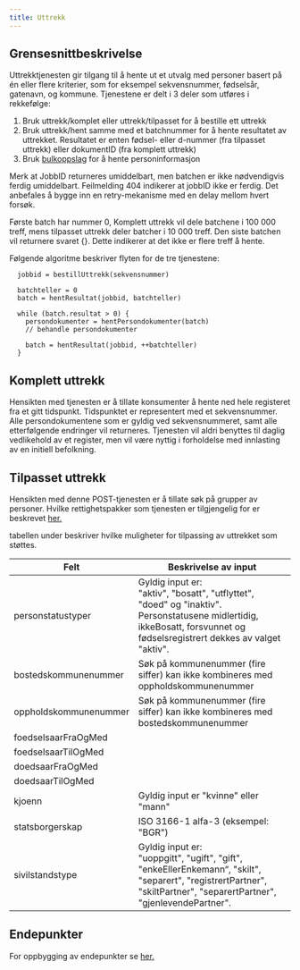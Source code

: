```yaml
---
title: Uttrekk
---
```




## Grensesnittbeskrivelse
Uttrekktjenesten gir tilgang til å hente ut et utvalg med personer basert på én eller flere kriterier, som for eksempel sekvensnummer, fødselsår, gatenavn, og kommune. Tjenestene er delt i 3 deler som utføres i rekkefølge:
  1. Bruk uttrekk/komplet eller uttrekk/tilpasset for å bestille ett uttrekk
  2. Bruk uttrekk/hent samme med et batchnummer for å hente resultatet av uttrekket. Resultatet er enten fødsel- eller d-nummer (fra tilpasset uttrekk) eller dokumentID (fra komplett uttrekk)
  3. Bruk [bulkoppslag](../oppslag) for å hente personinformasjon

Merk at JobbID returneres umiddelbart, men batchen er ikke nødvendigvis ferdig umiddelbart. Feilmelding 404 indikerer at jobbID ikke er ferdig. Det anbefales å bygge inn en retry-mekanisme med en delay mellom hvert forsøk.   

Første batch har nummer 0, Komplett uttrekk vil dele batchene i 100 000 treff, mens tilpasset uttrekk deler batcher i 10 000 treff. Den siste batchen vil returnere svaret {}. Dette indikerer at det ikke er flere treff å hente.

Følgende algoritme beskriver flyten for de tre tjenestene:
```
  jobbid = bestillUttrekk(sekvensnummer)

  batchteller = 0
  batch = hentResultat(jobbid, batchteller)

  while (batch.resultat > 0) {
    persondokumenter = hentPersondokumenter(batch)
    // behandle persondokumenter

    batch = hentResultat(jobbid, ++batchteller)
  }
```

## Komplett uttrekk
Hensikten med tjenesten er å tillate konsumenter å hente ned hele registeret fra et gitt tidspunkt. Tidspunktet er representert med et sekvensnummer. Alle persondokumentene som er gyldig ved sekvensnummeret, samt alle etterfølgende endringer vil returneres. 
Tjenesten vil aldri benyttes til daglig vedlikehold av et register, men vil være nyttig i forholdelse med innlasting av en initiell befolkning. 

## Tilpasset uttrekk
Hensikten med denne POST-tjenesten er å tillate søk på grupper av personer. 
Hvilke rettighetspakker som tjenesten er tilgjengelig for er beskrevet [her.](../konsumenttjenester)

tabellen under beskriver hvilke muligheter for tilpassing av uttrekket som støttes.

|Felt|Beskrivelse av input|
|-----------------|----------------------------------|
|personstatustyper|Gyldig input er: <br> "aktiv", "bosatt", "utflyttet", "doed" og "inaktiv". <br> Personstatusene midlertidig, ikkeBosatt, forsvunnet og fødselsregistrert dekkes av valget "aktiv". |
|bostedskommunenummer|Søk på kommunenummer (fire siffer) kan ikke kombineres med oppholdskommunenummer|
|oppholdskommunenummer|Søk på kommunenummer (fire siffer) kan ikke kombineres med bostedskommunenummer|
|foedselsaarFraOgMed| |
|foedselsaarTilOgMed| |
|doedsaarFraOgMed| | 
|doedsaarTilOgMed| |
|kjoenn| Gyldig input er "kvinne" eller "mann" |
|statsborgerskap| ISO 3166-1 alfa-3 (eksempel: "BGR") |
|sivilstandstype|Gyldig input er: <br> "uoppgitt", "ugift", "gift", "enkeEllerEnkemann“, "skilt", "separert", "registrertPartner", "skiltPartner", "separertPartner", "gjenlevendePartner". |

## Endepunkter
For oppbygging av endepunkter se [her.](../endepunkter)

